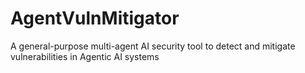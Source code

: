 # AgentVulnMitigator
A general-purpose multi-agent AI security tool to detect and mitigate vulnerabilities in Agentic AI systems

